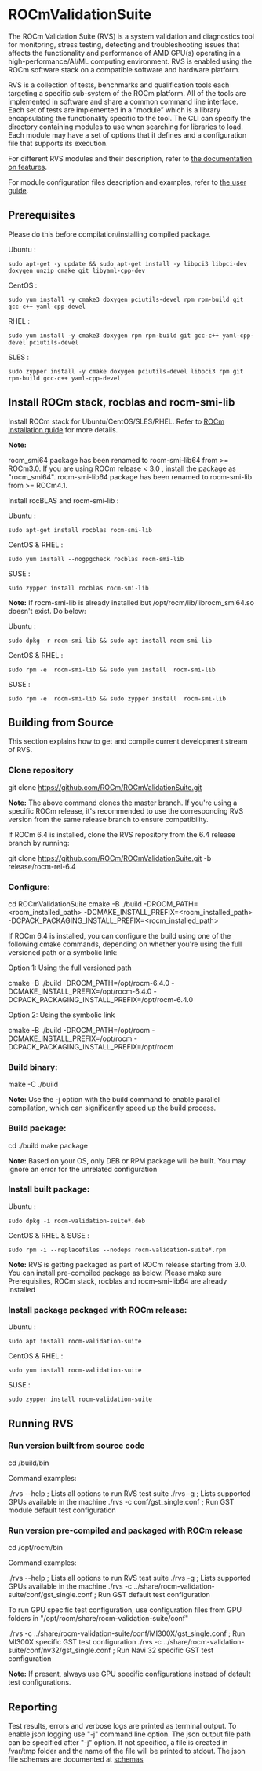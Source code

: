# ROCmValidationSuite
The ROCm Validation Suite (RVS) is a system validation and diagnostics tool for monitoring, stress testing, detecting and troubleshooting issues that affects the functionality and performance of AMD GPU(s) operating in a high-performance/AI/ML computing environment. RVS is enabled using the ROCm software stack on a compatible software and hardware platform.

RVS is a collection of tests, benchmarks and qualification tools each targeting a specific sub-system of the ROCm platform. All of the tools are implemented in software and share a common command line interface. Each set of tests are implemented in a “module” which is a library encapsulating the functionality specific to the tool. The CLI can specify the directory containing modules to use when searching for libraries to load. Each module may have a set of options that it defines and a configuration file that supports its execution.

For different RVS modules and their description, refer to [the documentation on features](./FEATURES.md).

For module configuration files description and examples, refer to [the user guide](./docs/ug1main.md).

## Prerequisites
Please do this before compilation/installing compiled package.

Ubuntu :

    sudo apt-get -y update && sudo apt-get install -y libpci3 libpci-dev doxygen unzip cmake git libyaml-cpp-dev

CentOS :

    sudo yum install -y cmake3 doxygen pciutils-devel rpm rpm-build git gcc-c++ yaml-cpp-devel

RHEL :

    sudo yum install -y cmake3 doxygen rpm rpm-build git gcc-c++ yaml-cpp-devel pciutils-devel

SLES :

    sudo zypper install -y cmake doxygen pciutils-devel libpci3 rpm git rpm-build gcc-c++ yaml-cpp-devel

## Install ROCm stack, rocblas and rocm-smi-lib
Install ROCm stack for Ubuntu/CentOS/SLES/RHEL. Refer to
 [ROCm installation guide](https://rocmdocs.amd.com/en/latest/Installation_Guide/Installation-Guide.html) for more details.

**Note:**

rocm_smi64 package has been renamed to rocm-smi-lib64 from >= ROCm3.0. If you are using ROCm release < 3.0 , install the package as "rocm_smi64".
rocm-smi-lib64 package has been renamed to rocm-smi-lib from >= ROCm4.1.

Install rocBLAS and rocm-smi-lib :

Ubuntu :

    sudo apt-get install rocblas rocm-smi-lib

CentOS & RHEL :

    sudo yum install --nogpgcheck rocblas rocm-smi-lib

SUSE :

    sudo zypper install rocblas rocm-smi-lib

**Note:**
If rocm-smi-lib is already installed but /opt/rocm/lib/librocm_smi64.so doesn't exist. Do below:

Ubuntu :

    sudo dpkg -r rocm-smi-lib && sudo apt install rocm-smi-lib

CentOS & RHEL :

    sudo rpm -e  rocm-smi-lib && sudo yum install  rocm-smi-lib

SUSE :

    sudo rpm -e  rocm-smi-lib && sudo zypper install  rocm-smi-lib

## Building from Source
This section explains how to get and compile current development stream of RVS.

### Clone repository

git clone https://github.com/ROCm/ROCmValidationSuite.git

**Note:** 
The above command clones the master branch. If you're using a specific ROCm release, it's recommended to use the corresponding RVS version from the same release branch to ensure compatibility.

If ROCm 6.4 is installed, clone the RVS repository from the 6.4 release branch by running:

git clone https://github.com/ROCm/ROCmValidationSuite.git -b release/rocm-rel-6.4

### Configure:

cd ROCmValidationSuite
cmake -B ./build -DROCM_PATH=<rocm_installed_path> -DCMAKE_INSTALL_PREFIX=<rocm_installed_path> -DCPACK_PACKAGING_INSTALL_PREFIX=<rocm_installed_path>

If ROCm 6.4 is installed, you can configure the build using one of the following cmake commands, depending on whether you're using the full versioned path or a symbolic link:

Option 1: Using the full versioned path

cmake -B ./build -DROCM_PATH=/opt/rocm-6.4.0 -DCMAKE_INSTALL_PREFIX=/opt/rocm-6.4.0 -DCPACK_PACKAGING_INSTALL_PREFIX=/opt/rocm-6.4.0


Option 2: Using the symbolic link

cmake -B ./build -DROCM_PATH=/opt/rocm -DCMAKE_INSTALL_PREFIX=/opt/rocm -DCPACK_PACKAGING_INSTALL_PREFIX=/opt/rocm


### Build binary:

make -C ./build

**Note:**
Use the -j option with the build command to enable parallel compilation, which can significantly speed up the build process.

### Build package:

cd ./build
make package

**Note:** Based on your OS, only DEB or RPM package will be built. You may
ignore an error for the unrelated configuration

### Install built package:

Ubuntu :

    sudo dpkg -i rocm-validation-suite*.deb

CentOS & RHEL & SUSE :

    sudo rpm -i --replacefiles --nodeps rocm-validation-suite*.rpm

**Note:**
RVS is getting packaged as part of ROCm release starting from 3.0. You can install pre-compiled package as below.
Please make sure Prerequisites, ROCm stack, rocblas and rocm-smi-lib64 are already installed

### Install package packaged with ROCm release:

Ubuntu :

    sudo apt install rocm-validation-suite

CentOS & RHEL :

    sudo yum install rocm-validation-suite

SUSE :

    sudo zypper install rocm-validation-suite

## Running RVS

### Run version built from source code

cd <source folder>/build/bin

Command examples:

./rvs --help ; Lists all options to run RVS test suite
./rvs -g ; Lists supported GPUs available in the machine
./rvs -c conf/gst_single.conf ; Run GST module default test configuration

### Run version pre-compiled and packaged with ROCm release

cd /opt/rocm/bin

Command examples:

./rvs --help ; Lists all options to run RVS test suite
./rvs -g ; Lists supported GPUs available in the machine
./rvs -c ../share/rocm-validation-suite/conf/gst_single.conf ; Run GST default test configuration

To run GPU specific test configuration, use configuration files from GPU folders in "/opt/rocm/share/rocm-validation-suite/conf"

./rvs -c ../share/rocm-validation-suite/conf/MI300X/gst_single.conf ; Run MI300X specific GST test configuration
./rvs -c ../share/rocm-validation-suite/conf/nv32/gst_single.conf ; Run Navi 32 specific GST test configuration

**Note:** 
If present, always use GPU specific configurations instead of default test configurations.

## Reporting

Test results, errors and verbose logs are printed as terminal output. To enable json logging use "-j" command line option.
The json output file path can be specified after "-j" option. If not specified, a file is created in /var/tmp folder and the name of the file will be printed to stdout. The json file schemas are documented at [schemas](./docs/schemas)
